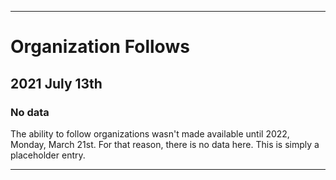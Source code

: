 
***

# Organization Follows

## 2021 July 13th

### No data

The ability to follow organizations wasn't made available until 2022, Monday, March 21st. For that reason, there is no data here. This is simply a placeholder entry.

***

